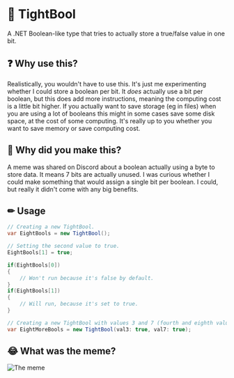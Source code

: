 # 🚀 TightBool
A .NET Boolean-like type that tries to actually store a true/false value in one bit.

## ❓ Why use this?
Realistically, you wouldn't have to use this. It's just me experimenting whether I could store a boolean per bit. It _does_ actually use a bit per boolean, but this does add more instructions, meaning the computing cost is a little bit higher. If you actually want to save storage (eg in files) when you are using a lot of booleans this might in some cases save some disk space, at the cost of some computing. It's really up to you whether you want to save memory or save computing cost.

## 🤔 Why did you make this?
A meme was shared on Discord about a boolean actually using a byte to store data. It means 7 bits are actually unused. I was curious whether I could make something that would assign a single bit per boolean. I could, but really it didn't come with any big benefits.

## ✏ Usage
```cs
// Creating a new TightBool.
var EightBools = new TightBool();

// Setting the second value to true.
EightBools[1] = true;

if(EightBools[0])
{
	// Won't run because it's false by default.
}
if(EightBools[1])
{
	// Will run, because it's set to true.
}

// Creating a new TightBool with values 3 and 7 (fourth and eighth values) to be true.
var EightMoreBools = new TightBool(val3: true, val7: true);
```

## 😂 What was the meme?
![The meme](https://i.redd.it/8ceh0d66fdz51.jpg)